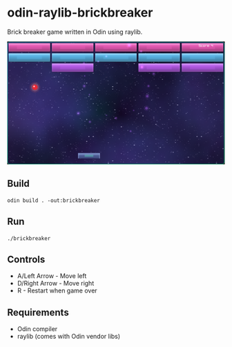 # odin-raylib-brickbreaker

Brick breaker game written in Odin using raylib.

![demo](demo.png)

## Build

```
odin build . -out:brickbreaker
```

## Run

```
./brickbreaker
```

## Controls

- A/Left Arrow - Move left
- D/Right Arrow - Move right  
- R - Restart when game over

## Requirements

- Odin compiler
- raylib (comes with Odin vendor libs)
